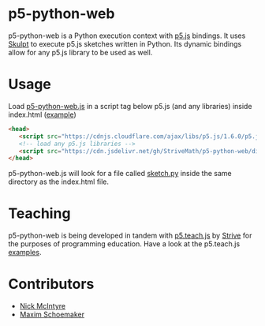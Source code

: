 # p5-python-web

p5-python-web is a Python execution context with [p5.js](https://github.com/processing/p5.js) bindings. It uses [Skulpt](https://github.com/skulpt/skulpt) to execute p5.js sketches written in Python. Its dynamic bindings allow for any p5.js library to be used as well.

# Usage

Load [p5-python-web.js](https://github.com/StriveMath/p5-python-web/blob/main/dist/p5-python-web.js) in a script tag below p5.js (and any libraries) inside index.html ([example](https://github.com/StriveMath/p5-python-web/tree/main/examples/simple/))

```html
<head>
   <script src="https://cdnjs.cloudflare.com/ajax/libs/p5.js/1.6.0/p5.js"></script>
   <!-- load any p5.js libraries -->
   <script src="https://cdn.jsdelivr.net/gh/StriveMath/p5-python-web/dist/p5-python-web.js"></script>
</head>
```
p5-python-web.js will look for a file called [sketch.py](https://github.com/StriveMath/p5-python-web/tree/main/examples/simple/sketch.py) inside the same directory as the index.html file.

# Teaching

p5-python-web is being developed in tandem with [p5.teach.js](https://github.com/StriveMath/p5.teach.js) by [Strive](https://www.strivemath.com/) for the purposes of programming education. Have a look at the p5.teach.js [examples](https://github.com/StriveMath/p5-python-web/tree/main/examples/p5.teach.js).

# Contributors

- [Nick McIntyre](https://github.com/nickmcintyre)
- [Maxim Schoemaker](https://github.com/MaximSchoemaker)